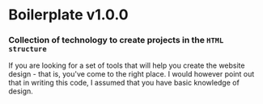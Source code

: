 # Boilerplate v1.0.0 

### Collection of technology to create projects in the `HTML structure`
If you are looking for a set of tools that will help you create the website design - that is, you've come to the right place. I would however point out that in writing this code, I assumed that you have basic knowledge of design.
